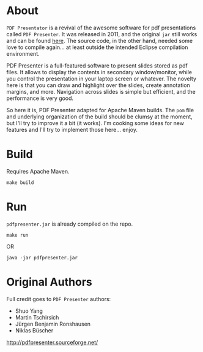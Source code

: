 # About

`PDF Presentator` is a revival of the awesome software for pdf presentations called `PDF Presenter`. 
It was released in 2011, and the original `jar` still works and can be found [here](http://pdfpresenter.sourceforge.net).
The source code, in the other hand, needed some love to compile again... at least outside the intended Eclipse compilation environment.

PDF Presenter is a full-featured software to present slides stored as pdf files.
It allows to display the contents in secondary window/monitor, while you control the presentation in your laptop screen or whatever.
The novelty here is that you can draw and highlight over the slides, create annotation margins, and more.
Navigation across slides is simple but efficient, and
the performance is very good.

So here it is, PDF Presenter adapted for Apache Maven builds.
The `pom` file and underlying organization of the build should be clumsy at the moment, but I'll try to improve it a bit (it works).
I'm cooking some ideas for new features and I'll try to implement those here... enjoy.

# Build

Requires Apache Maven.

`make build`


# Run

`pdfpresenter.jar` is already compiled on the repo.

`make run`

OR

`java -jar pdfpresenter.jar`


# Original Authors

Full credit goes to `PDF Presenter` authors:

* Shuo Yang
* Martin Tschirsich
* Jürgen Benjamin Ronshausen
* Niklas Büscher

http://pdfpresenter.sourceforge.net/
